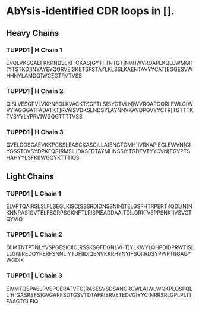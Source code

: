 # AbYsis-identified CDR loops in [].

## Heavy Chains

### TUPPD1 | H Chain 1
EVQLVKSGAEFKKPNDSLKITCKAS[GYTFTNTGT]NVHWVRQAPLKQLEWMGII[YTSTKD]INYAYEYQGRVEISKETSPSTAYLKLSSLKAENTAVYYCAT[EGQESVWHHNYLAMDQ]WGEGTRVTVSS

### TUPPD1 | H Chain 2
QISLVESGPVLVKPNEQLKVACKTSGFTLS[SYGTVLN]WVRQAPGQRLEWLG[WVYIAGGGATFADATKT]RVAISVDKSLNDSYLAYNNVKAVDPGVYYCTR[TGTTTKTVSYYLYPRV]WGQGTTTTVSS

### TUPPD1 | H Chain 3
QVELCQSGAEVKKPGSSLEASCKASGILLA[ENGTGMH]IVRKAPIEGLEWVN[GIYGSSTGVSYDPKFQS]RMSILIDKSEDTAYMHNSSIYTGDTVTYYCVN[EGVPTSHAHYYLSFKI]WGQYKTTTIQS

## Light Chains

### TUPPD1 | L Chain 1
ELVPTQAIRSLSLFLSEGLKISC[SSSRDIDNSSNIN]TELGSFHTRPERTKQDLIN[NKNNRAS]GVTELFSGRPSGKNFTLRISPIEADDAAITDILQRK[VEPPSNK]IVSVGTQYVIQ

### TUPPD1 | L Chain 2
DIIMTNTPTNLYVSPGESICIIC[RSSKSGFDGNLVHT]YLKWYLQHPDIDPRWTIS[LLGN]REDQYPERFSNNLIYTDFIIDIQENVKKRHYNYIFSQI[RDSYPWPTI]GAGYWGDIK

### TUPPD1 | L Chain 3
EIVMTQSPASLPVSPGERATVTC[RASESVSDSANGRGWLA]WLWQKPLQSPQLLIH[GASRSFS]GVGARFSDTGSVTDTAFKISRVETEDVGIYYC[NRRSRLGPLPLT]FAAGTGLEIQ
